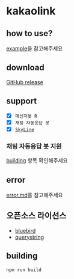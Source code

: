 # kakaolink
## how to use?
[example](https://github.com/naijun0403/kakaolink/blob/main/example)을 참고해주세요

## download
[GitHub release](https://github.com/naijun0403/kakaolink/releases)

## support
- [x] `메신저봇 R`
- [x] `채팅 자동응답 봇`
- [x] [`SkyLine`](https://github.com/SkyLineLab/SkyLine)

### 채팅 자동응답 봇 지원
[building](#building) 항목 확인해주세요

## error
[error.md](/doc/user/error.md)를 참고해주세요

## 오픈소스 라이선스
- [bluebird](https://github.com/petkaantonov/bluebird/blob/master/LICENSE)
- [querystring](https://github.com/Gozala/querystring/blob/master/LICENSE)

## building
`npm run build`